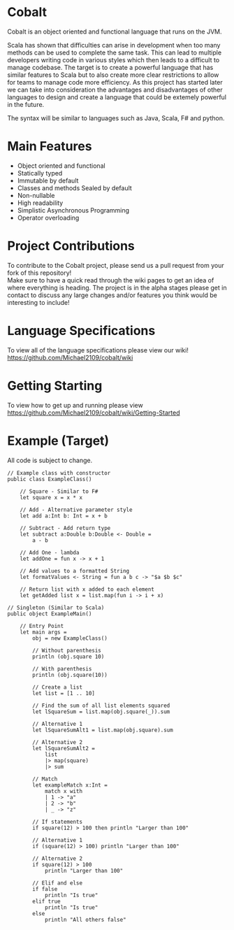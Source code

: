 # Cobalt

Cobalt is an object oriented and functional language that runs on the JVM.

Scala has shown that difficulties can arise in development when too many methods can be used to complete the same task. This can lead to multiple developers writing code in various styles which then leads to a difficult to manage codebase. The target is to create a powerful language that has similar features to Scala but to also create more clear restrictions to allow for teams to manage code more efficiency. As this project has started later we can take into consideration the advantages and disadvantages of other languages to design and create a language that could be extemely powerful in the future. 

The syntax will be similar to languages such as Java, Scala, F# and python.  

# Main Features
* Object oriented and functional  
* Statically typed
* Immutable by default
* Classes and methods Sealed by default
* Non-nullable
* High readability    
* Simplistic Asynchronous Programming  
* Operator overloading

# Project Contributions
To contribute to the Cobalt project, please send us a pull request from your fork of this repository!  
Make sure to have a quick read through the wiki pages to get an idea of where everything is heading. The project is in the alpha stages please get in contact to discuss any large changes and/or features you think would be interesting to include!

# Language Specifications
To view all of the language specifications please view our wiki!  
https://github.com/Michael2109/cobalt/wiki

# Getting Starting
To view how to get up and running please view  
https://github.com/Michael2109/cobalt/wiki/Getting-Started

# Example (Target)
All code is subject to change. 
```
// Example class with constructor
public class ExampleClass()

    // Square - Similar to F#
    let square x = x * x
    
    // Add - Alternative parameter style
    let add a:Int b: Int = x + b
    
    // Subtract - Add return type
    let subtract a:Double b:Double <- Double = 
        a - b
        
    // Add One - lambda
    let addOne = fun x -> x + 1
    
    // Add values to a formatted String
    let formatValues <- String = fun a b c -> "$a $b $c"
    
    // Return list with x added to each element
    let getAdded list x = list.map(fun i -> i + x)
    
// Singleton (Similar to Scala)
public object ExampleMain()

    // Entry Point
    let main args =
        obj = new ExampleClass()
        
        // Without parenthesis
        println (obj.square 10)
        
        // With parenthesis
        println (obj.square(10))
        
        // Create a list
        let list = [1 .. 10]
        
        // Find the sum of all list elements squared
        let lSquareSum = list.map(obj.square(_)).sum
        
        // Alternative 1
        let lSquareSumAlt1 = list.map(obj.square).sum
        
        // Alternative 2 
        let lSquareSumAlt2 = 
            list
            |> map(square)
            |> sum
            
        // Match 
        let exampleMatch x:Int = 
            match x with
            | 1 -> "a"
            | 2 -> "b"
            | _ -> "z"
        
        // If statements
        if square(12) > 100 then println "Larger than 100"
        
        // Alternative 1
        if (square(12) > 100) println "Larger than 100"
        
        // Alternative 2
        if square(12) > 100
            println "Larger than 100"
            
        // Elif and else
        if false
            println "Is true"
        elif true
            println "Is true"
        else 
            println "All others false"
            
        
        
        
        
        
        
```
